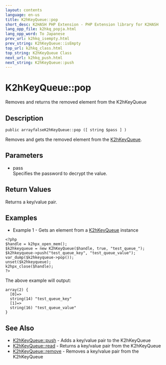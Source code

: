 ```yaml
---
layout: contents
language: en-us
title: K2hKeyQueue::pop
short_desc: K2HASH PHP Extension - PHP Extension library for K2HASH
lang_opp_file: k2hkq_popja.html
lang_opp_word: To Japanese
prev_url: k2hkq_isempty.html
prev_string: K2hKeyQueue::isEmpty
top_url: k2hkq_class.html
top_string: K2hKeyQueue Class
next_url: k2hkq_push.html
next_string: K2hKeyQueue::push
---
```


# K2hKeyQueue::pop
Removes and returns the removed element from the K2hKeyQueue

## Description

```
public arrayfalseK2hKeyQueue::pop ([ string $pass ] )
```

Removes and gets the removed element from the [K2hKeyQueue](k2hkq_class.html). 

## Parameters
- pass  
Specifies the password to decrypt the value.

## Return Values
Returns a key/value pair. 

## Examples
- Example 1 - Gets an element from a [K2hKeyQueue](k2hkq_class.html) instance

```
<?php
$handle = k2hpx_open_mem();
$k2hkeyqueue = new K2hKeyQueue($handle, true, "test_queue_");
$k2hkeyqueue->push("test_queue_key", "test_queue_value");
var_dump($k2hkeyqueue->pop());
unset($k2hkeyqueue);
k2hpx_close($handle);
?>
```

The above example will output:

```
array(2) {
  [0]=>
  string(14) "test_queue_key"
  [1]=>
  string(16) "test_queue_value"
}
```


## See Also
- [K2hKeyQueue::push](k2hkq_push.html) - Adds a key/value pair to the K2hKeyQueue
- [K2hKeyQueue::read](k2hkq_read.html) - Returns a key/value pair from the K2hKeyQueue
- [K2hKeyQueue::remove](k2hkq_remove.html) - Removes a key/value pair from the K2hKeyQueue
